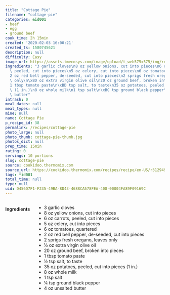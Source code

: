 ```yaml
---
title: "Cottage Pie"
filename: "cottage-pie"
categories: &id001
- beef
- egg
- ground beef
cook_time: 2h 15min
created: '2020-02-03 16:00:21'
created_ts: 1580745621
description: null
difficulty: Easy
image_url: https://assets.tmecosys.com/image/upload/t_web575x575/img/recipe/vimdb/250368.jpg
ingredients: "3 garlic cloves\n8 oz yellow onions, cut into pieces\n6 oz carrots,\
  \ peeled, cut into pieces\n5 oz celery, cut into pieces\n6 oz tomatoes, quartered\n\
  2 oz red bell pepper, de-seeded, cut into pieces\n2 sprigs fresh oregano, leaves\
  \ only\n\xBD oz extra virgin olive oil\n20 oz ground beef, broken into pieces\n\
  1 tbsp tomato paste\n\xBD tsp salt, to taste\n35 oz potatoes, peeled, cut into pieces\
  \ (1 in.)\n8 oz whole milk\n1 tsp salt\n\xBC tsp ground black pepper\n4 oz unsalted\
  \ butter"
intrash: 0
meal_dates: null
meal_types: null
mine: null
name: Cottage Pie
p_recipe_id: 38
permalink: /recipes/cottage-pie
photo_large: null
photo_thumb: cottage-pie-thumb.jpg
photos_dict: null
prep_time: 15min
rating: 0
servings: 10 portions
slug: cottage-pie
source: cookidoo.thermomix.com
source_url: https://cookidoo.thermomix.com/recipes/recipe/en-US/r312949
tags: *id001
total_time: null
type: null
uid: D456D7F1-F235-49BA-8D43-4688CA578FEA-408-00004FA89F09169C
---
```

<div class="large-8 medium-7 columns" id="writeup">	</div><!-- #writeup -->
</div><!-- #row-one -->
<div class="row" id="row-two">	<div class="medium-4 small-5 columns" id="ingredients"><h4>Ingredients</h4><div class="box box-ingredients content"><ul>
<li>3 garlic cloves</li>
<li>8 oz yellow onions, cut into pieces</li>
<li>6 oz carrots, peeled, cut into pieces</li>
<li>5 oz celery, cut into pieces</li>
<li>6 oz tomatoes, quartered</li>
<li>2 oz red bell pepper, de-seeded, cut into pieces</li>
<li>2 sprigs fresh oregano, leaves only</li>
<li>½ oz extra virgin olive oil</li>
<li>20 oz ground beef, broken into pieces</li>
<li>1 tbsp tomato paste</li>
<li>½ tsp salt, to taste</li>
<li>35 oz potatoes, peeled, cut into pieces (1 in.)</li>
<li>8 oz whole milk</li>
<li>1 tsp salt</li>
<li>¼ tsp ground black pepper</li>
<li>4 oz unsalted butter</li>
</ul>
</div>	</div>	<div class="medium-6 small-7 columns" id="directions">	</div>